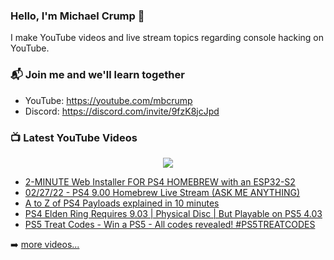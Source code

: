 ### Hello, I'm Michael Crump 👋

I make YouTube videos and live stream topics regarding console hacking on YouTube. 

### 📬 Join me and we'll learn together

- YouTube: https://youtube.com/mbcrump
- Discord: https://discord.com/invite/9fzK8jcJpd

### 📺 Latest YouTube Videos

<div align="center">

[<img src="https://img.shields.io/badge/-Subscribe-red?style=for-the-badge&logo=youtube&logoColor=white"/>](https://www.youtube.com/c/mbcrump?sub_confirmation=1)

</div>

<!-- YOUTUBE:START -->
- [2-MINUTE Web Installer FOR PS4 HOMEBREW with an ESP32-S2](https://www.youtube.com/watch?v=-_PsR5jI4oY)
- [02/27/22 - PS4 9.00 Homebrew Live Stream &lpar;ASK ME ANYTHING&rpar;](https://www.youtube.com/watch?v=67-V-osmOB0)
- [A to Z of PS4 Payloads explained in 10 minutes](https://www.youtube.com/watch?v=_3LF2VDODno)
- [PS4 Elden Ring Requires 9.03 | Physical Disc | But Playable on PS5 4.03](https://www.youtube.com/watch?v=7SM2VfWrmZk)
- [PS5 Treat Codes - Win a PS5 - All codes revealed! #PS5TREATCODES](https://www.youtube.com/watch?v=5Xmi2BO9E30)
<!-- YOUTUBE:END -->

➡️ [more videos...](https://youtube.com/mbcrump)

